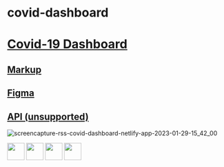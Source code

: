 # covid-dashboard

# [Covid-19 Dashboard](https://rss-covid-dashboard.netlify.app/)
## [Markup](https://boriskrasko.github.io/covid-19-dashboard/)
## [Figma](https://www.figma.com/file/ORyDt8ZnsBjQh1fmNudRPG/Covid-Dashboard?t=94Ajc6ALv0zjHhFN-6)
## [API (unsupported)](https://covid19api.com/)

![screencapture-rss-covid-dashboard-netlify-app-2023-01-29-15_42_00](https://user-images.githubusercontent.com/59699177/215333936-66ea4934-970f-4c1f-bd34-998c4544c1d5.png)

<img src="https://boriskrasko.github.io/boriskrasko/logo/sass.png" width="40" /> <img src="https://boriskrasko.github.io/boriskrasko/logo/ts.png" width="40" />
<img src="https://boriskrasko.github.io/boriskrasko/logo/react.png" width="40" />
<img src="https://boriskrasko.github.io/boriskrasko/logo/redux.png" width="40" />
